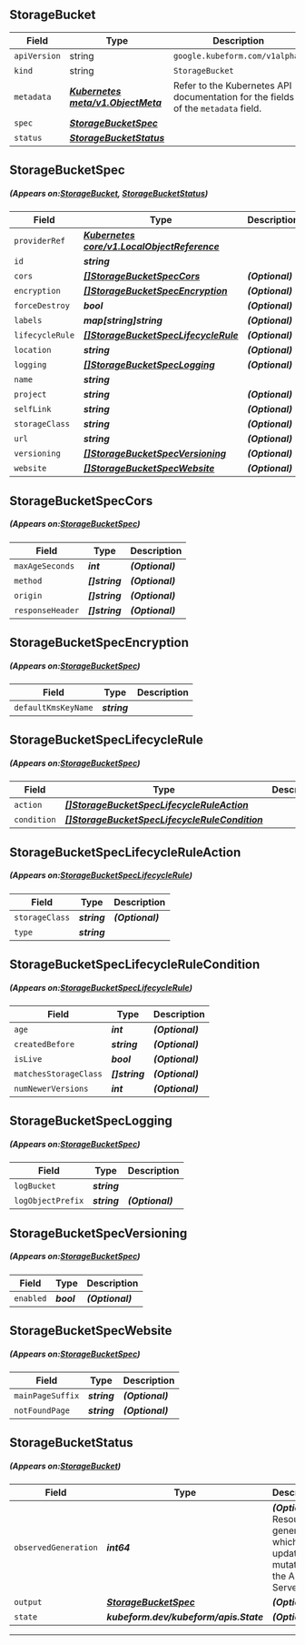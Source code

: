 ## StorageBucket
| Field | Type | Description |
| ------ | ----- | ----------- |
| `apiVersion` | string | `google.kubeform.com/v1alpha1` |
|    `kind` | string | `StorageBucket` |
| `metadata` | ***[Kubernetes meta/v1.ObjectMeta](https://kubernetes.io/docs/reference/generated/kubernetes-api/v1.13/#objectmeta-v1-meta)***|Refer to the Kubernetes API documentation for the fields of the `metadata` field.|
| `spec` | ***[StorageBucketSpec](#StorageBucketSpec)***||
| `status` | ***[StorageBucketStatus](#StorageBucketStatus)***||
## StorageBucketSpec
##### (Appears on:[StorageBucket](#StorageBucket), [StorageBucketStatus](#StorageBucketStatus))
| Field | Type | Description |
| ------ | ----- | ----------- |
| `providerRef` | ***[Kubernetes core/v1.LocalObjectReference](https://kubernetes.io/docs/reference/generated/kubernetes-api/v1.13/#localobjectreference-v1-core)***||
| `id` | ***string***||
| `cors` | ***[[]StorageBucketSpecCors](#StorageBucketSpecCors)***| ***(Optional)*** |
| `encryption` | ***[[]StorageBucketSpecEncryption](#StorageBucketSpecEncryption)***| ***(Optional)*** |
| `forceDestroy` | ***bool***| ***(Optional)*** |
| `labels` | ***map[string]string***| ***(Optional)*** |
| `lifecycleRule` | ***[[]StorageBucketSpecLifecycleRule](#StorageBucketSpecLifecycleRule)***| ***(Optional)*** |
| `location` | ***string***| ***(Optional)*** |
| `logging` | ***[[]StorageBucketSpecLogging](#StorageBucketSpecLogging)***| ***(Optional)*** |
| `name` | ***string***||
| `project` | ***string***| ***(Optional)*** |
| `selfLink` | ***string***| ***(Optional)*** |
| `storageClass` | ***string***| ***(Optional)*** |
| `url` | ***string***| ***(Optional)*** |
| `versioning` | ***[[]StorageBucketSpecVersioning](#StorageBucketSpecVersioning)***| ***(Optional)*** |
| `website` | ***[[]StorageBucketSpecWebsite](#StorageBucketSpecWebsite)***| ***(Optional)*** |
## StorageBucketSpecCors
##### (Appears on:[StorageBucketSpec](#StorageBucketSpec))
| Field | Type | Description |
| ------ | ----- | ----------- |
| `maxAgeSeconds` | ***int***| ***(Optional)*** |
| `method` | ***[]string***| ***(Optional)*** |
| `origin` | ***[]string***| ***(Optional)*** |
| `responseHeader` | ***[]string***| ***(Optional)*** |
## StorageBucketSpecEncryption
##### (Appears on:[StorageBucketSpec](#StorageBucketSpec))
| Field | Type | Description |
| ------ | ----- | ----------- |
| `defaultKmsKeyName` | ***string***||
## StorageBucketSpecLifecycleRule
##### (Appears on:[StorageBucketSpec](#StorageBucketSpec))
| Field | Type | Description |
| ------ | ----- | ----------- |
| `action` | ***[[]StorageBucketSpecLifecycleRuleAction](#StorageBucketSpecLifecycleRuleAction)***||
| `condition` | ***[[]StorageBucketSpecLifecycleRuleCondition](#StorageBucketSpecLifecycleRuleCondition)***||
## StorageBucketSpecLifecycleRuleAction
##### (Appears on:[StorageBucketSpecLifecycleRule](#StorageBucketSpecLifecycleRule))
| Field | Type | Description |
| ------ | ----- | ----------- |
| `storageClass` | ***string***| ***(Optional)*** |
| `type` | ***string***||
## StorageBucketSpecLifecycleRuleCondition
##### (Appears on:[StorageBucketSpecLifecycleRule](#StorageBucketSpecLifecycleRule))
| Field | Type | Description |
| ------ | ----- | ----------- |
| `age` | ***int***| ***(Optional)*** |
| `createdBefore` | ***string***| ***(Optional)*** |
| `isLive` | ***bool***| ***(Optional)*** |
| `matchesStorageClass` | ***[]string***| ***(Optional)*** |
| `numNewerVersions` | ***int***| ***(Optional)*** |
## StorageBucketSpecLogging
##### (Appears on:[StorageBucketSpec](#StorageBucketSpec))
| Field | Type | Description |
| ------ | ----- | ----------- |
| `logBucket` | ***string***||
| `logObjectPrefix` | ***string***| ***(Optional)*** |
## StorageBucketSpecVersioning
##### (Appears on:[StorageBucketSpec](#StorageBucketSpec))
| Field | Type | Description |
| ------ | ----- | ----------- |
| `enabled` | ***bool***| ***(Optional)*** |
## StorageBucketSpecWebsite
##### (Appears on:[StorageBucketSpec](#StorageBucketSpec))
| Field | Type | Description |
| ------ | ----- | ----------- |
| `mainPageSuffix` | ***string***| ***(Optional)*** |
| `notFoundPage` | ***string***| ***(Optional)*** |
## StorageBucketStatus
##### (Appears on:[StorageBucket](#StorageBucket))
| Field | Type | Description |
| ------ | ----- | ----------- |
| `observedGeneration` | ***int64***| ***(Optional)*** Resource generation, which is updated on mutation by the API Server.|
| `output` | ***[StorageBucketSpec](#StorageBucketSpec)***| ***(Optional)*** |
| `state` | ***kubeform.dev/kubeform/apis.State***| ***(Optional)*** |
---
